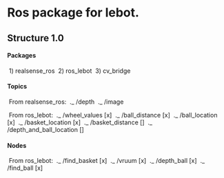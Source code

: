 # Ros package for lebot.

## Structure 1.0

#### Packages

​	1) realsense_ros
​	2) ros_lebot
​	3) cv_bridge

#### Topics

​	From realsense_ros:
​		._ /depth
​		._ /image

​	From ros_lebot:
​		._ /wheel_values [x]
​		._ /ball_distance [x]
​		._ /ball_location [x]
​		._ /basket_location [x]
​		._ /basket_distance []
​		._ /depth_and_ball_location []

#### Nodes

​	From ros_lebot:
​		._ /find_basket [x]
​		._ /vruum [x]
​		._ /depth_ball [x]
​		._ /find_ball [x]







